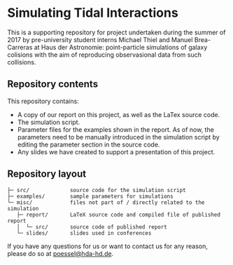 # Simulating Tidal Interactions
This is a supporting repository for project undertaken during the summer of 2017 by pre-university student interns Michael Thiel and Manuel Brea-Carreras at Haus der Astronomie: point-particle simulations of galaxy colisions with the aim of reproducing observasional data from such collisions. 

Repository contents
-------------------
This repository contains:
- A copy of our report on this project, as well as the LaTex source code.
- The simulation script.
- Parameter files for the examples shown in the report. As of now, the parameters need to be manually introduced in the simulation script by editing the parameter section in the source code.
- Any slides we have created to support a presentation of this project.

Repository layout
-----------------
    ├─ src/             source code for the simulation script
    ├─ examples/        sample parameters for simulations
    └─ misc/            files not part of / directly related to the simulation
       ├─ report/       LaTeX source code and compiled file of published report 
       │  └─ src/       source code of published report
       └─ slides/       slides used in conferences

If you have any questions for us or want to contact us for any reason, please do so at poessel@hda-hd.de.
